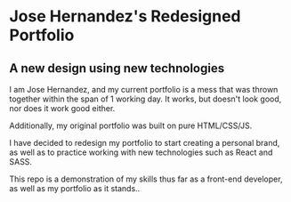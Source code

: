 # Jose Hernandez's Redesigned Portfolio
## A new design using new technologies

I am Jose Hernandez, and my current portfolio is a mess that was thrown together within the span of 1 working day. It works, but doesn't look good, nor does it work good either.

Additionally, my original portfolio was built on pure HTML/CSS/JS.

I have decided to redesign my portfolio to start creating a personal brand, as well as to practice working with new technologies such as React and SASS. 

This repo is a demonstration of my skills thus far as a front-end developer, as well as my portfolio as it stands..
